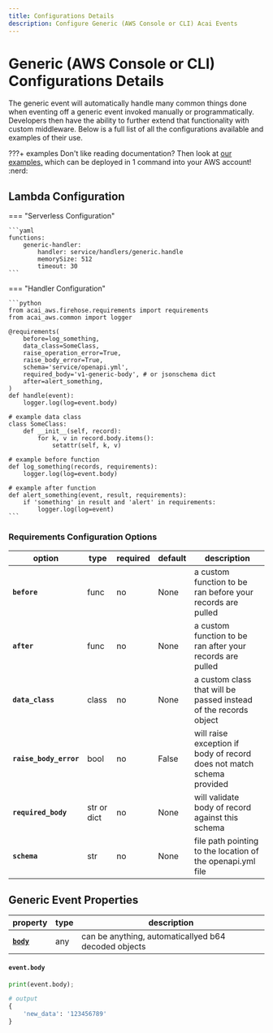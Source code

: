 ```yaml
---
title: Configurations Details
description: Configure Generic (AWS Console or CLI) Acai Events
---
```


# Generic (AWS Console or CLI) Configurations Details

The generic event will automatically handle many common things done when eventing off a generic event invoked manually or programmatically. 
Developers then have the ability to further extend that functionality with custom middleware. 
Below is a full list of all the configurations available and examples of their use.

???+ examples
    Don't like reading documentation? Then look at 
    [our examples,](https://github.com/syngenta/acai-python-docs/blob/main/examples/generic) which can be deployed 
    in 1 command into your AWS account! :nerd:

## Lambda Configuration

=== "Serverless Configuration"

    ```yaml
    functions:
        generic-handler:
            handler: service/handlers/generic.handle
            memorySize: 512
            timeout: 30
    ```

=== "Handler Configuration"

    ```python
    from acai_aws.firehose.requirements import requirements
    from acai_aws.common import logger

    @requirements(
        before=log_something,
        data_class=SomeClass,
        raise_operation_error=True,
        raise_body_error=True,
        schema='service/openapi.yml',
        required_body='v1-generic-body', # or jsonschema dict
        after=alert_something,
    )
    def handle(event):
        logger.log(log=event.body)
    
    # example data class
    class SomeClass:
        def __init__(self, record):
            for k, v in record.body.items():
                setattr(self, k, v)

    # example before function
    def log_something(records, requirements):
        logger.log(log=event.body) 

    # example after function
    def alert_something(event, result, requirements):
        if 'something' in result and 'alert' in requirements:
            logger.log(log=event)
    ```

### Requirements Configuration Options

| option                      | type        | required | default                           | description                                                               |
|-----------------------------|-------------|----------|-----------------------------------|---------------------------------------------------------------------------|
| **`before`**                | func        | no       | None                              | a custom function to be ran before your records are pulled                |
| **`after`**                 | func        | no       | None                              | a custom function to be ran after your records are pulled                 |
| **`data_class`**            | class       | no       | None                              | a custom class that will be passed instead of the records object          |
| **`raise_body_error`**      | bool        | no       | False                             | will raise exception if body of record does not match schema provided     |
| **`required_body`**         | str or dict | no       | None                              | will validate body of record against this schema                          |
| **`schema`**                | str         | no       | None                              | file path pointing to the location of the openapi.yml file                |

## Generic Event Properties

| property                                                                     | type   | description                                          |
|------------------------------------------------------------------------------|--------|------------------------------------------------------|
| **[`body`]({{web.url}}/firehose/#recordbody)**                               | any    | can be anything, automaticallyed b64 decoded objects |


#### `event.body`

```python
print(event.body);

# output
{
    'new_data': '123456789'
}
```
